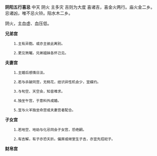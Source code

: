 **阴阳五行喜忌**
中天 阴火 主多灾 吉则为大度
喜诸吉，喜金火两行。庙火金二乡。
忌诸凶，唯不忌火铃。陷水木二乡。

阴火，主血虚、血压低。

**兄弟宫**
```
    1.主有异胞。或亦主彼此离别。

    2.更见煞曜。兄弟姐妹各怀己见。
```

**夫妻宫**
```
    1.主婚后感情日淡。

    2.若与杀破同宫，无桃花，结识异性机会少，宜媒约。

    3.与旬空、天空会，知音难求。

    4.独坐午宫，于意料外成婚。

    5.宜与火羊独坐命宫或夫妻宫者配合。
```

**子女宫**
```
    1.若地空、地劫与化忌同会子女宫，恐绝嗣。

    2.有吉解，有子亦恐夭折。偏房或继室生子吉，亦宜先招祀子。
```

**财帛宫**
```

```